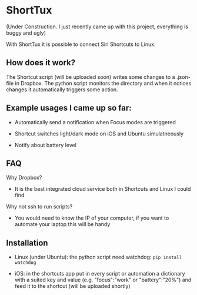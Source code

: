 # ShortTux

(Under Construction. I just recently came up with this project, everything is buggy and ugly)

With ShortTux it is possible to connect Siri Shortcuts to Linux.


## How does it work?

The Shortcut script (will be uploaded soon) writes some changes to a .json-file in Dropbox. The python script monitors the directory and when it notices changes it automatically triggers some action.


## Example usages I came up so far:

- Automatically send a notification when Focus modes are triggered

- Shortcut switches light/dark mode on iOS and Ubuntu simulatneously

- Notify about battery level


## FAQ

Why Dropbox?

- It is the best integrated cloud service both in Shortcuts and Linux I could find

Why not ssh to run scripts?

- You would need to know the IP of your computer, if you want to automate your laptop this will be handy

## Installation

- Linux (under Ubuntu): the python script need watchdog: ```pip install watchdog```

- iOS: in the shortcuts app put in every script or automation a dictionary with a suited key and value (e.g. "focus":"work" or "battery":"20%") and feed it to the shortcut (will be uploaded shortly)